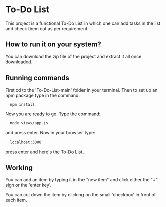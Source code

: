 
# To-Do List

This project is a functional To-Do List in which one can add tasks in the list and check them out as per requirement. 



## How to run it on your system?
You can download the zip file of the project and extract it all once downloaded.

## Running commands

First cd to the 'To-Do-List-main' folder in your terminal. Then to set up an npm package type in the command:

```bash
  npm install
```
Now you are ready to go. Type the command:

```bash
  node views/app.js
```
and press enter. 
Now in your browser type:

```bash
  localhost:3000
```
press enter and here's the To-Do List.
## Working
You can add an item by typing it in the "new item" and click either the "+" sign or the 'enter key'.

You can cut down the item by clicking on the small 'checkbox' in front of each item.

